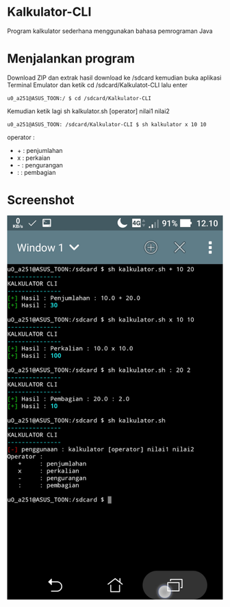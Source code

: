 # Kalkulator-CLI
Program kalkulator sederhana menggunakan bahasa pemrograman Java

# Menjalankan program
Download ZIP dan extrak hasil download ke /sdcard
kemudian buka aplikasi Terminal Emulator dan ketik cd /sdcard/Kalkulatot-CLI lalu enter
```
u0_a251@ASUS_TOON:/ $ cd /sdcard/Kalkulator-CLI
```
Kemudian ketik lagi sh kalkulator.sh [operator] nilai1 nilai2
```
u0_a251@ASUS_TOON: /sdcard/Kalkulator-CLI $ sh kalkulator x 10 10
```
operator :
<ul>
    <li>+     : penjumlahan</li>
    <li>x     : perkaian</li>
    <li>-     : pengurangan</li>
    <li>:     : pembagian</li>
</ul>

# Screenshot
![alt tag](https://raw.githubusercontent.com/Hendriyawan/Kalkulator-CLI/master/ss_kalkulator_cli.jpg)
